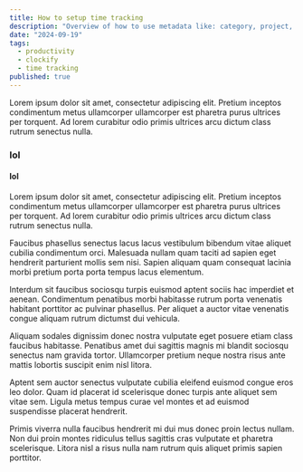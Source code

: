 ```yaml
---
title: How to setup time tracking
description: "Overview of how to use metadata like: category, project, tags, etc. to describe your activities in productive and convenient way"
date: "2024-09-19"
tags:
  - productivity
  - clockify
  - time tracking
published: true
---
```


Lorem ipsum dolor sit amet, consectetur adipiscing elit. Pretium inceptos condimentum metus ullamcorper ullamcorper est pharetra purus ultrices per torquent. Ad lorem curabitur odio primis ultrices arcu dictum class rutrum senectus nulla.

### lol

#### lol

Lorem ipsum dolor sit amet, consectetur adipiscing elit. Pretium inceptos condimentum metus ullamcorper ullamcorper est pharetra purus ultrices per torquent. Ad lorem curabitur odio primis ultrices arcu dictum class rutrum senectus nulla.

Faucibus phasellus senectus lacus lacus vestibulum bibendum vitae aliquet cubilia condimentum orci. Malesuada nullam quam taciti ad sapien eget hendrerit parturient mollis sem nisi. Sapien aliquam quam consequat lacinia morbi pretium porta porta tempus lacus elementum.

Interdum sit faucibus sociosqu turpis euismod aptent sociis hac imperdiet et aenean. Condimentum penatibus morbi habitasse rutrum porta venenatis habitant porttitor ac pulvinar phasellus. Per aliquet a auctor vitae venenatis congue aliquam rutrum dictumst dui vehicula.

Aliquam sodales dignissim donec nostra vulputate eget posuere etiam class faucibus habitasse. Penatibus amet dui sagittis magnis mi blandit sociosqu senectus nam gravida tortor. Ullamcorper pretium neque nostra risus ante mattis lobortis suscipit enim nisl litora.

Aptent sem auctor senectus vulputate cubilia eleifend euismod congue eros leo dolor. Quam id placerat id scelerisque donec turpis ante aliquet sem vitae sem. Ligula metus tempus curae vel montes et ad euismod suspendisse placerat hendrerit.

Primis viverra nulla faucibus hendrerit mi dui mus donec proin lectus nullam. Non dui proin montes ridiculus tellus sagittis cras vulputate et pharetra scelerisque. Litora nisl a risus nulla nam rutrum quis aliquet primis sapien porttitor.
